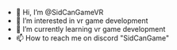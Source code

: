 - 👋 Hi, I’m @SidCanGameVR
- 👀 I’m interested in vr game development
- 🌱 I’m currently learning vr game development
- 📫 How to reach me on discord "SidCanGame"

<!---
SidCanGameVR/SidCanGameVR is a ✨ special ✨ repository because its `README.md` (this file) appears on your GitHub profile.
You can click the Preview link to take a look at your changes.
--->
